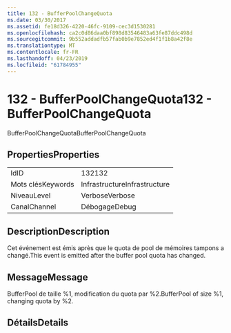 ```yaml
---
title: 132 - BufferPoolChangeQuota
ms.date: 03/30/2017
ms.assetid: fe18d326-4220-46fc-9109-cec3d1530281
ms.openlocfilehash: ca2c0d86daa0bf898d83546483a63fe87ddc498d
ms.sourcegitcommit: 9b552addadfb57fab0b9e7852ed4f1f1b8a42f8e
ms.translationtype: MT
ms.contentlocale: fr-FR
ms.lasthandoff: 04/23/2019
ms.locfileid: "61784955"
---
```

# <a name="132---bufferpoolchangequota"></a><span data-ttu-id="06a4e-102">132 - BufferPoolChangeQuota</span><span class="sxs-lookup"><span data-stu-id="06a4e-102">132 - BufferPoolChangeQuota</span></span>
<span data-ttu-id="06a4e-103">BufferPoolChangeQuota</span><span class="sxs-lookup"><span data-stu-id="06a4e-103">BufferPoolChangeQuota</span></span>  
  
## <a name="properties"></a><span data-ttu-id="06a4e-104">Properties</span><span class="sxs-lookup"><span data-stu-id="06a4e-104">Properties</span></span>  
  
|||  
|-|-|  
|<span data-ttu-id="06a4e-105">Id</span><span class="sxs-lookup"><span data-stu-id="06a4e-105">ID</span></span>|<span data-ttu-id="06a4e-106">132</span><span class="sxs-lookup"><span data-stu-id="06a4e-106">132</span></span>|  
|<span data-ttu-id="06a4e-107">Mots clés</span><span class="sxs-lookup"><span data-stu-id="06a4e-107">Keywords</span></span>|<span data-ttu-id="06a4e-108">Infrastructure</span><span class="sxs-lookup"><span data-stu-id="06a4e-108">Infrastructure</span></span>|  
|<span data-ttu-id="06a4e-109">Niveau</span><span class="sxs-lookup"><span data-stu-id="06a4e-109">Level</span></span>|<span data-ttu-id="06a4e-110">Verbose</span><span class="sxs-lookup"><span data-stu-id="06a4e-110">Verbose</span></span>|  
|<span data-ttu-id="06a4e-111">Canal</span><span class="sxs-lookup"><span data-stu-id="06a4e-111">Channel</span></span>|<span data-ttu-id="06a4e-112">Débogage</span><span class="sxs-lookup"><span data-stu-id="06a4e-112">Debug</span></span>|  
  
## <a name="description"></a><span data-ttu-id="06a4e-113">Description</span><span class="sxs-lookup"><span data-stu-id="06a4e-113">Description</span></span>  
 <span data-ttu-id="06a4e-114">Cet événement est émis après que le quota de pool de mémoires tampons a changé.</span><span class="sxs-lookup"><span data-stu-id="06a4e-114">This event is emitted after the buffer pool quota has changed.</span></span>  
  
## <a name="message"></a><span data-ttu-id="06a4e-115">Message</span><span class="sxs-lookup"><span data-stu-id="06a4e-115">Message</span></span>  
 <span data-ttu-id="06a4e-116">BufferPool de taille %1, modification du quota par %2.</span><span class="sxs-lookup"><span data-stu-id="06a4e-116">BufferPool of size %1, changing quota by %2.</span></span>  
  
## <a name="details"></a><span data-ttu-id="06a4e-117">Détails</span><span class="sxs-lookup"><span data-stu-id="06a4e-117">Details</span></span>
